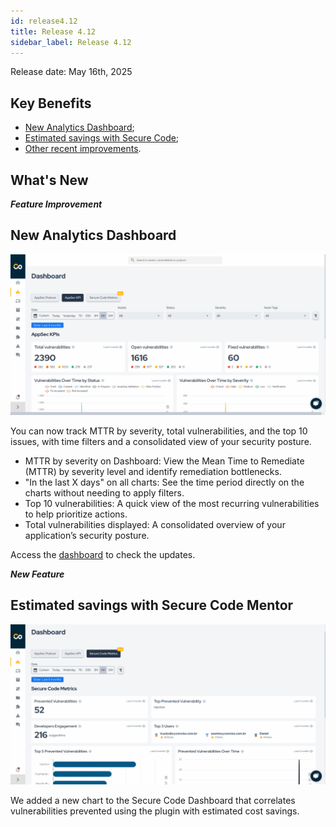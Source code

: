 ```yaml
---
id: release4.12
title: Release 4.12
sidebar_label: Release 4.12
---
```


Release date: May 16th, 2025

## Key Benefits

*   [New Analytics Dashboard](#new-analytics-dashboard);
*   [Estimated savings with Secure Code](#estimated-savings-with-secure-code-mentor);
*   [Other recent improvements](#other-recent-improvements).

## What's New

**_Feature Improvement_**
## New Analytics Dashboard

<div style={{textAlign:'center'}}>

![img](../../static/img/new-analytics-dashboard.gif)

</div>

You can now track MTTR by severity, total vulnerabilities, and the top 10 issues, with time filters and a consolidated view of your security posture.

- MTTR by severity on Dashboard: View the Mean Time to Remediate (MTTR) by severity level and identify remediation bottlenecks. 
- "In the last X days" on all charts: See the time period directly on the charts without needing to apply filters. 
- Top 10 vulnerabilities: A quick view of the most recurring vulnerabilities to help prioritize actions. 
- Total vulnerabilities displayed: A consolidated overview of your application’s security posture. 

Access the [dashboard](../platform/dashboard.md) to check the updates.

**_New Feature_**
## Estimated savings with Secure Code Mentor

<div style={{textAlign:'center'}}>

![img](../../static/img/estimated-savings-with-secure-code-mentor.gif)

</div>

We added a new chart to the Secure Code Dashboard that correlates vulnerabilities prevented using the plugin with estimated cost savings.